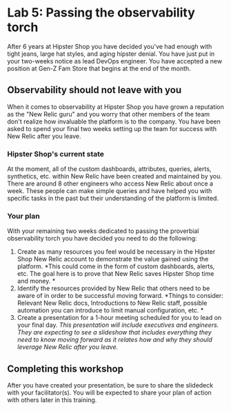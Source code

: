 # Lab 5: Passing the observability torch

After 6 years at Hipster Shop you have decided you've had enough with tight jeans, large hat styles, and aging hipster denial. You have just put in your two-weeks notice as lead DevOps engineer. You have accepted a new position at Gen-Z Fam Store that begins at the end of the month.

## Observability should not leave with you
When it comes to observability at Hipster Shop you have grown a reputation as the "New Relic guru" and you worry that other members of the team don't realize how invaluable the platform is to the company. You have been asked to spend your final two weeks setting up the team for success with New Relic after you leave. 

### Hipster Shop's current state 
At the moment, all of the custom dashboards, attributes, queries, alerts, synthetics, etc. within New Relic have been created and maintained by you. There are around 8 other engineers who access New Relic about once a week. These people can make simple queries and have helped you with specific tasks in the past but their understanding of the platform is limited.

### Your plan 
With your remaining two weeks dedicated to passing the proverbial observability torch you have decided you need to do the following:

1. Create as many resources you feel would be necessary in the Hipster Shop New Relic account to demonstrate the value gained using the platform. *This could come in the form of custom dashboards, alerts, etc. The goal here is to prove that New Relic saves Hipster Shop time and money. *
2. Identify the resources provided by New Relic that others need to be aware of in order to be successful moving forward. *Things to consider: Relevant New Relic docs, Introductions to New Relic staff, possible automation you can introduce to limit manual configuration, etc.  *
3. Create a presentation for a 1-hour meeting scheduled for you to lead on your final day. *This presentation will include executives and engineers. They are expecting to see a slideshow that includes everything they need to know moving forward as it relates how and why they should leverage New Relic after you leave.*
 
## Completing this workshop
After you have created your presentation, be sure to share the slidedeck with your facilitator(s). You will be expected to share your plan of action with others later in this training.  